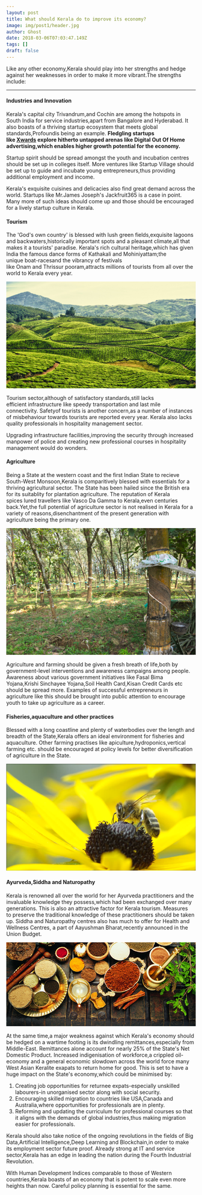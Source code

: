 ```yaml
---
layout: post
title: What should Kerala do to improve its economy?
image: img/post1/header.jpg
author: Ghost
date: 2018-03-06T07:03:47.149Z
tags: []
draft: false
---
```


Like any other economy,Kerala should play into her strengths and hedge against her weaknesses in order to make it more vibrant.The strengths include:

---

#### Industries and Innovation

Kerala's capital city Trivandrum,and Cochin are among the hotspots in South India for service industries,apart from Bangalore and Hyderabad. It also boasts of a thriving startup ecosystem that meets global standards,Profoundis being an example. **Fledgling startups like **<a href="https://www.xwards.com/" target="_blank">Xwards</a>** explore hitherto untapped arenas like Digital Out Of Home advertising,which enables higher growth potential for the economy.**

Startup spirit should be spread amongst the youth and incubation centres should be set up in colleges itself. More ventures like Startup Village should be set up to guide and incubate young entrepreneurs,thus providing additional employment and income.

Kerala's exquisite cuisines and delicacies also find great demand across the world. Startups like Mr.James Joseph's Jackfruit365 is a case in point. Many more of such ideas should come up and those should be encouraged for a lively startup culture in Kerala.

#### Tourism

The 'God's own country' is blessed with lush green fields,exquisite lagoons and backwaters,historically important spots and a pleasant climate,all that makes it a tourists' paradise. Kerala's rich cultural heritage,which has given India the famous dance forms of Kathakali and Mohiniyattam;the unique boat-racesand the vibrancy of festivals like Onam and Thrissur pooram,attracts millions of tourists from all over the world to Kerala every year.

![Tourism](img/post1/tourism.jpg)

Tourism sector,although of satisfactory standards,still lacks efficient infrastructure like speedy transportation and last mile connectivity. Safetyof tourists is another concern,as a number of instances of misbehaviour towards tourists are reported every year. Kerala also lacks quality professionals in hospitality management sector.

Upgrading infrastructure facilities,improving the security through increased manpower of police and creating new professional courses in hospitality management would do wonders.

#### Agriculture

Being a State at the western coast and the first Indian State to recieve South-West Monsoon,Kerala is comparitively blessed with essentials for a thriving agricultural sector. The State has been hailed since the British era for its suitablity for plantation agriculture. The reputation of Kerala spices lured travellers like Vasco Da Gamma to Kerala,even centuries back.Yet,the full potential of agriculture sector is not realised in Kerala for a variety of reasons,disenchantment of the present generation with agriculture being the primary one.

![Agriculture](img/post1/agriculture.jpg)

Agriculture and farming should be given a fresh breath of life,both by government-level interventions and awareness campaigns among people. Awareness about various government initiatives like Fasal Bima Yojana,Krishi Sinchayee Yojana,Soil Health Card,Kisan Credit Cards etc should be spread more. Examples of successful entrepreneurs in agriculture like this should be brought into public attention to encourage youth to take up agriculture as a career.

#### Fisheries,aquaculture and other practices

Blessed with a long coastline and plenty of waterbodies over the length and breadth of the State,Kerala offers an ideal environment for fisheries and aquaculture. Other farming practises like apiculture,hydroponics,vertical farming etc. should be encouraged at policy levels for better diversification of agriculture in the State.

![Other industries](img/post1/fisheries.jpg)

#### Ayurveda,Siddha and Naturopathy

Kerala is renowned all over the world for her Ayurveda practitioners and the invaluable knowledge they possess,which had been exchanged over many generations. This is also an attractive factor for Kerala tourism. Measures to preserve the traditional knowledge of these practitioners should be taken up. Siddha and Naturopathy centres also has much to offer for Health and Wellness Centres, a part of Aayushman Bharat,recently announced in the Union Budget.

![Ayurveda](img/post1/ayurveda.jpg)

At the same time,a major weakness against which Kerala's economy should be hedged on a wartime footing is its dwindling remittances,especially from Middle-East. Remittances alone account for nearly 25% of the State's Net Domestic Product. Increased indigenisation of workforce,a crippled oil-economy and a general economic slowdown across the world force many West Asian Keralite exapats to return home for good. This is set to have a huge impact on the State's economy,which could be minimised by:
1. Creating job opportunities for returnee expats-especially unskilled labourers-in unorganised sector along with social security.
2. Encouraging skilled migration to countries like USA,Canada and Australia,where opportunities for professionals are in plenty.
3. Reforming and updating the curriculum for professional courses so that it aligns with the demands of global industries,thus making migration easier for professionals.

Kerala should also take notice of the ongoing revolutions in the fields of Big Data,Artificial Intelligence,Deep Learning and Blockchain,in order to make its employment sector future proof. Already strong at IT and service sector,Kerala has an edge in leading the nation during the Fourth Industrial Revolution.

With Human Development Indices comparable to those of Western countries,Kerala boasts of an economy that is potent to scale even more heights than now. Careful policy planning is essential for the same.

